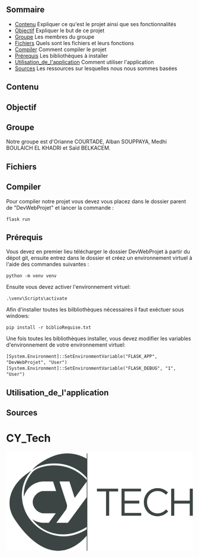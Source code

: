 ## Sommaire
- [Contenu](#contenu) Expliquer ce qu'est le projet ainsi que ses fonctionnalités
- [Objectif](#objectif) Expliquer le but de ce projet
- [Groupe](#groupe) Les membres du groupe 
- [Fichiers](#fichiers) Quels sont les fichiers et leurs fonctions
- [Compiler](#compiler) Comment compiler le projet
- [Prérequis](#prérequis) Les bibliothèques à installer 
- [Utilisation_de_l'application](#utilisation_de_l'application) Comment utiliser l'application
- [Sources](#sources) Les ressources sur lesquelles nous nous sommes basées


## Contenu

## Objectif

## Groupe

Notre groupe est d'Orianne COURTADE, Alban SOUPPAYA, Medhi BOULAICH EL KHADRI et Saïd BELKACEM.

## Fichiers

## Compiler

Pour compiler notre projet vous devez vous placez dans le dossier parent de "DevWebProjet" et lancer la commande :
```
flask run
```

## Prérequis

Vous devez en premier lieu télécharger le dossier DevWebProjet à partir du dépot git, ensuite entrez dans le dossier et créez un environnement virtuel à l'aide des commandes suivantes :
```
python -m venv venv
```
Ensuite vous devez activer l'environnement virtuel:
```
.\venv\Scripts\activate
```
Afin d'installer toutes les bilbliothèques nécessaires il faut exéctuer sous windows: 
```
pip install -r biblioRequise.txt
```
Une fois toutes les bibliothèques installer, vous devez modifier les variables d'environnement de votre environnement virtuel:
```
[System.Environment]::SetEnvironmentVariable("FLASK_APP", "DevWebProjet", "User")
[System.Environment]::SetEnvironmentVariable("FLASK_DEBUG", "1", "User")

```

## Utilisation_de_l'application

## Sources 

# CY_Tech
![CYTECH](CY_Tech_logo.jpg)
